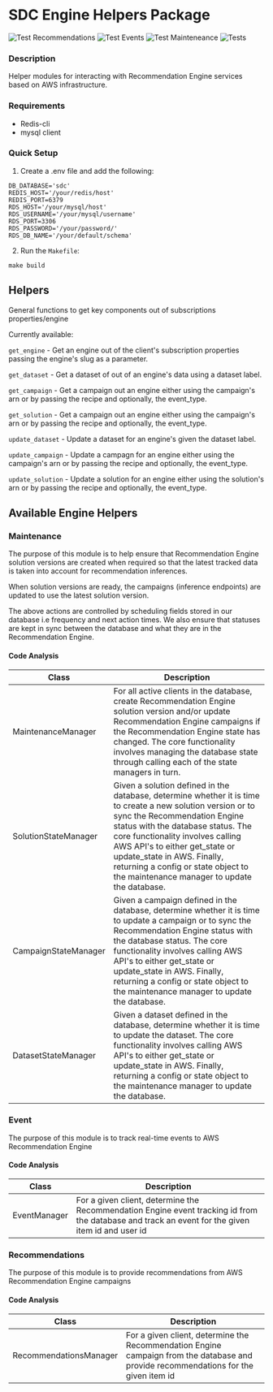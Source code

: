 # SDC Engine Helpers Package
![Test Recommendations](https://github.com/RingierIMU/sdc-recommend-engine-helpers/workflows/Test%20Recommendations/badge.svg)
![Test Events](https://github.com/RingierIMU/sdc-recommend-engine-helpers/workflows/Test%20Events/badge.svg)
![Test Mainteneance](https://github.com/RingierIMU/sdc-recommend-engine-helpers/workflows/Test%20Mainteneance/badge.svg)
![Tests](https://github.com/RingierIMU/sdc-recommend-engine-helpers/workflows/Tests/badge.svg)
### Description

Helper modules for interacting with Recommendation Engine services based on AWS infrastructure.

### Requirements

- Redis-cli
- mysql client

### Quick Setup

1. Create a .env file and add the following:

```
DB_DATABASE='sdc'
REDIS_HOST='/your/redis/host'
REDIS_PORT=6379
RDS_HOST='/your/mysql/host'
RDS_USERNAME='/your/mysql/username'
RDS_PORT=3306
RDS_PASSWORD='/your/password/'
RDS_DB_NAME='/your/default/schema'
```

2. Run the `Makefile`:

```
make build
```

## Helpers

General functions to get key components out of subscriptions properties/engine

Currently available:

`get_engine` - Get an engine out of the client's subscription properties passing the engine's slug as a parameter.

`get_dataset` - Get a dataset of out of an engine's data using a dataset label.

`get_campaign` - Get a campaign out an engine either using the campaign's arn or by passing the recipe and optionally, 
the event_type.

`get_solution` - Get a campaign out an engine either using the campaign's arn or by passing the recipe and optionally, 
the event_type.

`update_dataset` - Update a dataset for an engine's given the dataset label.

`update_campaign` - Update a campagn for an engine either using the campaign's arn or by passing the recipe and optionally, 
the event_type.

`update_solution` - Update a solution for an engine either using the solution's arn or by passing the recipe and optionally, 
the event_type.

## Available Engine Helpers

### Maintenance

The purpose of this module is to help ensure that Recommendation Engine solution versions
are created when required so that the latest tracked data is taken into account
for recommendation inferences.

When solution versions are ready, the campaigns (inference endpoints) are updated
to use the latest solution version.

The above actions are controlled by scheduling fields stored in our database i.e
frequency and next action times. We also ensure that statuses are kept in sync between 
the database and what they are in the Recommendation Engine.

#### Code Analysis

| Class                | Description   |    
| -------------------- | ------------- |  
| MaintenanceManager   | For all active clients in the database, create Recommendation Engine solution version and/or update Recommendation Engine campaigns if the Recommendation Engine state has changed. The core functionality involves managing the database state through calling each of the state managers in turn.|
| SolutionStateManager | Given a solution defined in the database, determine whether it is time to create a new solution version or to sync the Recommendation Engine status with the database status. The core functionality involves calling AWS API's to either get_state or update_state in AWS. Finally, returning a config or state object to the maintenance manager to update the database. |
| CampaignStateManager | Given a campaign defined in the database, determine whether it is time to update a campaign or to sync the Recommendation Engine status with the database status.  The core functionality involves calling AWS API's to either get_state or update_state in AWS. Finally, returning a config or state object to the maintenance manager to update the database. |
| DatasetStateManager | Given a dataset defined in the database, determine whether it is time to update the dataset. The core functionality involves calling AWS API's to either get_state or update_state in AWS. Finally, returning a config or state object to the maintenance manager to update the database. |

### Event

The purpose of this module is to track real-time events to AWS Recommendation Engine

#### Code Analysis

| Class        | Description   |    
| -------------| ------------- |  
| EventManager | For a given client, determine the Recommendation Engine event tracking id from the database and track an event for the given item id and user id

### Recommendations

The purpose of this module is to provide recommendations from AWS Recommendation Engine campaigns

#### Code Analysis

| Class                  | Description   |    
| ---------------------- | ------------- |  
| RecommendationsManager | For a given client, determine the Recommendation Engine campaign from the database and provide recommendations for the given item id